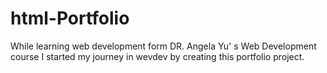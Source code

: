 # html-Portfolio
While learning web development form DR. Angela Yu' s Web Development course I started my journey in wevdev by creating this portfolio project.
